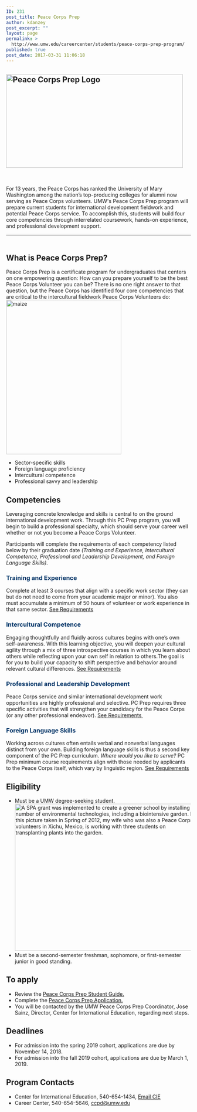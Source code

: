 ```yaml
---
ID: 231
post_title: Peace Corps Prep
author: kdanzey
post_excerpt: ""
layout: page
permalink: >
  http://www.umw.edu/careercenter/students/peace-corps-prep-program/
published: true
post_date: 2017-03-31 11:06:18
---
```

<h2><img class="wp-image-235 alignleft" src="http://www.umw.edu/careercenter/wp-content/uploads/sites/41/2017/03/PeaceCorpsPrep-1-300x159.jpg" alt="Peace Corps Prep Logo" width="482" height="255" /></h2>
&nbsp;

For 13 years, the Peace Corps has ranked the University of Mary Washington among the nation’s top-producing colleges for alumni now serving as Peace Corps volunteers. UMW's Peace Corps Prep program will prepare current students for international development fieldwork and potential Peace Corps service. To accomplish this, students will build four core competencies through interrelated coursework, hands-on experience, and professional development support.
<table style="height: 20px" width="1666">
<tbody>
<tr>
<td width="156">
<h6 style="text-align: center"><span style="color: #003366"><a style="color: #003366" href="https://www.peacecorps.gov/volunteer/volunteer-openings/">Where do you want to serve?</a></span></h6>
</td>
<td width="156">
<h6 style="text-align: center"><span style="color: #003366"><a style="color: #003366" href="https://www.peacecorps.gov/volunteer/connect-with-a-recruiter/">Find a Recruiter</a></span></h6>
</td>
<td width="156">
<h6 style="text-align: center"><span style="color: #003366"><a style="color: #003366" href="https://www.youtube.com/playlist?list=PL2B90BEBDEE4842E2">What Volunteers Do</a></span></h6>
</td>
<td width="156">
<h6 style="text-align: center"><span style="color: #003366"><a style="color: #003366" href="https://www.youtube.com/playlist?list=PLA47533D149B82EEB">Frequently Asked Questions</a></span></h6>
</td>
</tr>
</tbody>
</table>
<h2><strong>What is Peace Corps Prep?</strong></h2>
<div class="layout-page__constrain">
<div class="layout-page__main">
<div class="layout-main-content">
<div class="intro-paragraph is-double-spaced-below">Peace Corps Prep is a certificate program for undergraduates that centers on one empowering question: How can you prepare yourself to be the best Peace Corps Volunteer you can be? There is no one right answer to that question, but the Peace Corps has identified four core competencies that are critical to the intercultural fieldwork Peace Corps Volunteers do:<img class="wp-image-595 alignright" src="http://www.umw.edu/careercenter/wp-content/uploads/sites/41/2018/12/maize-224x300.png" alt="maize" width="314" height="421" /></div>
</div>
</div>
</div>
<div class="layout-page__constrain">
<div class="layout-page__main">
<div class="layout-main-content">
<ul>
 	<li>Sector-specific skills</li>
 	<li>Foreign language proficiency</li>
 	<li>Intercultural competence</li>
 	<li>Professional savvy and leadership</li>
</ul>
</div>
</div>
</div>
<h2><strong>Competencies</strong></h2>
Leveraging concrete knowledge and skills is central to on the ground international development work. Through this PC Prep program, you will begin to build a professional specialty, which should serve your career well whether or not you become a Peace Corps Volunteer.

Participants will complete the requirements of each competency listed below by their graduation date <em>(Training and Experience, Intercultural Competence, Professional and Leadership Development, and Foreign Language Skills).</em>
<h3 style="text-align: left"><span style="color: #003366"><strong>Training and Experience</strong></span></h3>
Complete at least 3 courses that align with a specific work sector (they can but do not need to come from your academic major or minor). You also must accumulate a minimum of 50 hours of volunteer or work experience in that same sector. <a href="https://www.umw.edu/careercenter/students/peace-corps-prep-program/training-experience/">See Requirements</a>
<h3 style="text-align: left"><strong><span style="color: #003366">Intercul</span></strong><strong><span style="color: #003366">tural Competence</span></strong></h3>
Engaging thoughtfully and fluidly across cultures begins with one’s own self-awareness. With this learning objective, you will deepen your cultural agility through a mix of three introspective courses in which you learn about others while reflecting upon your own self in relation to others.The goal is for you to build your capacity to shift perspective and behavior around relevant cultural differences. <a href="https://www.umw.edu/careercenter/students/peace-corps-prep-program/intercultural-competence/">See Requirements</a>
<h3 style="text-align: left"><span style="color: #003366"><strong>Professional and </strong></span><span style="color: #003366"><strong>Leadership Development </strong></span></h3>
Peace Corps service and similar international development work opportunities are highly professional and selective. PC Prep requires three specific activities that will strengthen your candidacy for the Peace Corps (or any other professional endeavor). <a href="https://www.umw.edu/careercenter/students/peace-corps-prep-program/professional-leadership-development/">See Requirements </a>
<h3><span style="color: #003366"><strong>Foreign Language Skills</strong></span></h3>
Working across cultures often entails verbal and nonverbal languages distinct from your own. Building foreign language skills is thus a second key component of the PC Prep curriculum. <i>Where would you l</i><i>ike to serve? </i>PC Prep minimum course requirements align with those needed by applicants to the Peace Corps itself, which vary by linguistic region. <a href="https://www.umw.edu/careercenter/students/peace-corps-prep-program/foreign-language-skills/">See Requirements</a>
<h2><strong>Eligibility</strong></h2>
<ul>
 	<li>Must be a UMW degree-seeking student.<a href="https://www.umw.edu/careercenter/applypeacecorpsprep/"><img class="alignright wp-image-594" src="http://www.umw.edu/careercenter/wp-content/uploads/sites/41/2018/12/p9009coll11_4605image4606-300x240.jpg" alt="A SPA grant was implemented to create a greener school by installing a number of environmental technologies, including a biointensive garden. In this picture taken in Spring of 2012, my wife who was also a Peace Corps volunteers in Xichu, Mexico, is working with three students on transplanting plants into the garden." width="501" height="401" /></a></li>
 	<li>Must be a second-semester freshman, sophomore, or first-semester junior in good standing.</li>
</ul>
<h2><strong>To apply</strong></h2>
<ul>
 	<li>Review the <a href="http://www.umw.edu/careercenter/wp-content/uploads/sites/41/2018/11/PCP-Student-Guide-November-2018.pdf">Peace Corps Prep Student Guide.</a></li>
 	<li>Complete the <a href="https://www.umw.edu/careercenter/applypeacecorpsprep/">Peace Corps Prep Application.</a></li>
 	<li>You will be contacted by the UMW Peace Corps Prep Coordinator, Jose Sainz, Director, Center for International Education, regarding next steps.</li>
</ul>
<h2><strong>Deadlines</strong></h2>
<ul>
 	<li>For admission into the spring 2019 cohort, applications are due by November 14, 2018.</li>
 	<li>For admission into the fall 2019 cohort, applications are due by March 1, 2019.</li>
</ul>
<h2><strong>Program Contacts</strong></h2>
<ul>
 	<li>Center for International Education, 540-654-1434, <a href="https://international.umw.edu/center-for-international-education-2/email-cie/">Email CIE</a></li>
 	<li>Career Center, 540-654-5646, <a href="mailto:ccpd@umw.edu">ccpd@umw.edu</a></li>
</ul>